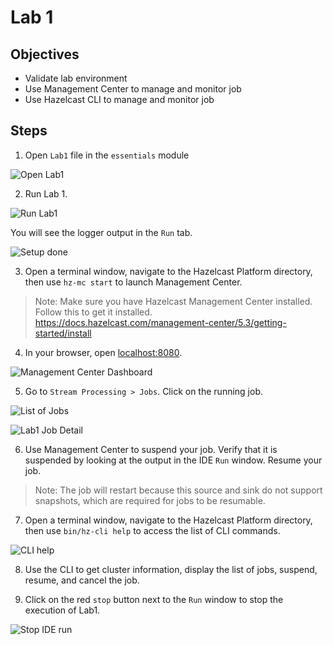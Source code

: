 # Lab 1

## Objectives 

* Validate lab environment
* Use Management Center to manage and monitor job
* Use Hazelcast CLI to manage and monitor job

## Steps

1. Open `Lab1` file in the `essentials` module 

 ![Open Lab1](/images/setup-3.png)

2. Run Lab 1. 

 ![Run Lab1](/images/setup-4.png)

You will see the logger output in the `Run` tab.

 ![Setup done](/images/setup-5.png)

3. Open a terminal window, navigate to the Hazelcast Platform directory, then use `hz-mc start` to launch Management Center. 

> Note: Make sure you have Hazelcast Management Center installed. Follow this to get it installed. https://docs.hazelcast.com/management-center/5.3/getting-started/install

4. In your browser, open [localhost:8080](http://localhost:8080).

![Management Center Dashboard](/images/mchome.png)

5. Go to `Stream Processing > Jobs`. Click on the running job. 

![List of Jobs](/images/mcjoblist.png)

![Lab1 Job Detail](/images/mclab1jobdetail.png)

6. Use Management Center to suspend your job. Verify that it is suspended by looking at the output in the IDE `Run` window. Resume your job.

> Note: The job will restart because this source and sink do not support snapshots, which are required for jobs to be resumable. 

7. Open a terminal window, navigate to the Hazelcast Platform directory, then use `bin/hz-cli help` to access the list of CLI commands.

![CLI help](/images/cli-help.png)

8.  Use the CLI to get cluster information, display the list of jobs, suspend, resume, and cancel the job. 

9. Click on the red `stop` button next to the `Run` window to stop the execution of Lab1. 

![Stop IDE run](/images/ideStopButton.png)
